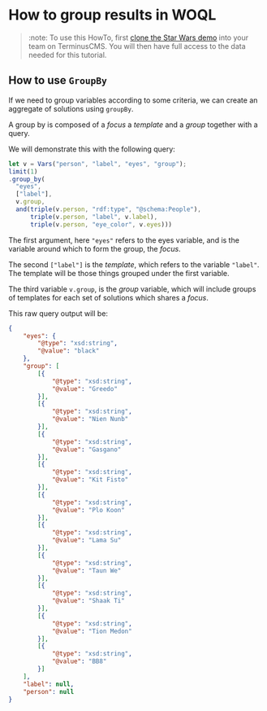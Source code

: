 # How to group results in WOQL

> :note:
> To use this HowTo, first [clone the Star Wars
> demo](../use-distributed-features/clone-a-demo.md) into your team on
> TerminusCMS. You will then have full access to the data needed for
> this tutorial.

## How to use `GroupBy`

If we need to group variables according to some criteria, we can
create an aggregate of solutions using `groupBy`.

A group by is composed of a *focus* a *template* and a *group*
together with a query.

We will demonstrate this with the following query:

```javascript
let v = Vars("person", "label", "eyes", "group");
limit(1)
.group_by(
  "eyes",
  ["label"],
  v.group,
  and(triple(v.person, "rdf:type", "@schema:People"),
      triple(v.person, "label", v.label),
      triple(v.person, "eye_color", v.eyes)))
```

The first argument, here `"eyes"` refers to the eyes variable, and is
the variable around which to form the group, the *focus*.

The second `["label"]` is the *template*, which refers to the variable
`"label"`. The template will be those things grouped under the first
variable.

The third variable `v.group`, is the *group* variable, which will
include groups of templates for each set of solutions which shares a
*focus*.

This raw query output will be:

```json
{
	"eyes": {
		"@type": "xsd:string",
		"@value": "black"
	},
	"group": [
		[{
			"@type": "xsd:string",
			"@value": "Greedo"
		}],
		[{
			"@type": "xsd:string",
			"@value": "Nien Nunb"
		}],
		[{
			"@type": "xsd:string",
			"@value": "Gasgano"
		}],
		[{
			"@type": "xsd:string",
			"@value": "Kit Fisto"
		}],
		[{
			"@type": "xsd:string",
			"@value": "Plo Koon"
		}],
		[{
			"@type": "xsd:string",
			"@value": "Lama Su"
		}],
		[{
			"@type": "xsd:string",
			"@value": "Taun We"
		}],
		[{
			"@type": "xsd:string",
			"@value": "Shaak Ti"
		}],
		[{
			"@type": "xsd:string",
			"@value": "Tion Medon"
		}],
		[{
			"@type": "xsd:string",
			"@value": "BB8"
		}]
	],
	"label": null,
	"person": null
}
```
